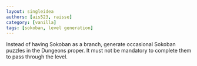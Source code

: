 ```yaml
---
layout: singleidea
authors: [ais523, raisse]
category: [vanilla]
tags: [sokoban, level generation]
---
```

Instead of having Sokoban as a branch, generate occasional Sokoban puzzles in the Dungeons proper. It must not be mandatory to complete them to pass through the level.
